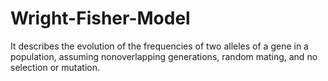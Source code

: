 # Wright-Fisher-Model
It describes the evolution of the frequencies of two alleles of a gene in a population, assuming nonoverlapping generations, random mating, and no selection or mutation.
